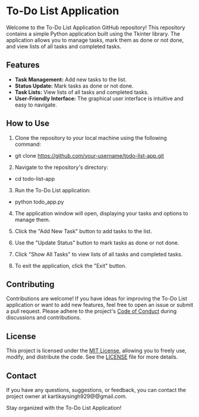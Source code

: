 # To-Do List Application

Welcome to the To-Do List Application GitHub repository! This repository contains a simple Python application built using the Tkinter library. The application allows you to manage tasks, mark them as done or not done, and view lists of all tasks and completed tasks.

## Features

- **Task Management:** Add new tasks to the list.
- **Status Update:** Mark tasks as done or not done.
- **Task Lists:** View lists of all tasks and completed tasks.
- **User-Friendly Interface:** The graphical user interface is intuitive and easy to navigate.

## How to Use

1. Clone the repository to your local machine using the following command:

* git clone https://github.com/your-username/todo-list-app.git

2. Navigate to the repository's directory:

* cd todo-list-app

3. Run the To-Do List application:

* python todo_app.py


4. The application window will open, displaying your tasks and options to manage them.

5. Click the "Add New Task" button to add tasks to the list.
6. Use the "Update Status" button to mark tasks as done or not done.
7. Click "Show All Tasks" to view lists of all tasks and completed tasks.
8. To exit the application, click the "Exit" button.

## Contributing

Contributions are welcome! If you have ideas for improving the To-Do List application or want to add new features, feel free to open an issue or submit a pull request. Please adhere to the project's [Code of Conduct](CODE_OF_CONDUCT.md) during discussions and contributions.

## License

This project is licensed under the [MIT License](LICENSE), allowing you to freely use, modify, and distribute the code. See the [LICENSE](LICENSE) file for more details.

## Contact

If you have any questions, suggestions, or feedback, you can contact the project owner at kartikaysingh929@@gmail.com.

Stay organized with the To-Do List Application!






